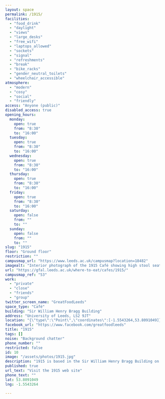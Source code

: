 ```yaml
---
layout: space
permalink: /1915/
facilities:
  - "food_drink"
  - "daylight"
  - "views"
  - "large_desks"
  - "free_wifi"
  - "laptops_allowed"
  - "sockets"
  - "signal"
  - "refreshments"
  - "break"
  - "bike_racks"
  - "gender_neutral_toilets"
  - "wheelchair_accessible"
atmosphere:
  - "modern"
  - "cosy"
  - "social"
  - "friendly"
access: "Anyone (public)"
disabled_access: true
opening_hours:
  monday:
    open: true
    from: "8:30"
    to: "16:00"
  tuesday:
    open: true
    from: "8:30"
    to: "16:00"
  wednesday:
    open: true
    from: "8:30"
    to: "16:00"
  thursday:
    open: true
    from: "8:30"
    to: "16:00"
  friday:
    open: true
    from: "8:30"
    to: "16:00"
  saturday:
    open: false
    from: ""
    to: ""
  sunday:
    open: false
    from: ""
    to: ""
slug: "1915"
floor: "Ground floor"
restriction: ""
campusmap_url: "https://www.leeds.ac.uk/campusmap?location=18482"
imagealt: "Interior photograph of the 1915 Café showing high stool seating, normal seating and part of the service counter"
url: "https://gfal.leeds.ac.uk/where-to-eat/cafes/1915/"
campusmap_ref: "53"
work:
  - "private"
  - "close"
  - "friends"
  - "group"
twitter_screen_name: "GreatFoodLeeds"
space_type: "Café"
building: "Sir William Henry Bragg Building"
address: "University of Leeds, LS2 9JT"
location: "{\"type\":\"Point\",\"coordinates\":[-1.5543264,53.8091049]}"
facebook_url: "https://www.facebook.com/greatfoodleeds"
title: "1915"
tags: []
noise: "Background chatter"
phone_number: ""
restricted: false
id: 10
image: "/assets/photos/1915.jpg"
description: "1915 is based in the Sir William Henry Bragg Building on Woodhouse Lane, its relaxed and informal menu has been carefully created to offer a mix of both classic and on-trend options."
published: true
url_text: "Visit the 1915 web site"
phone_text: ""
lat: 53.8091049
lng: -1.5543264

---
```

